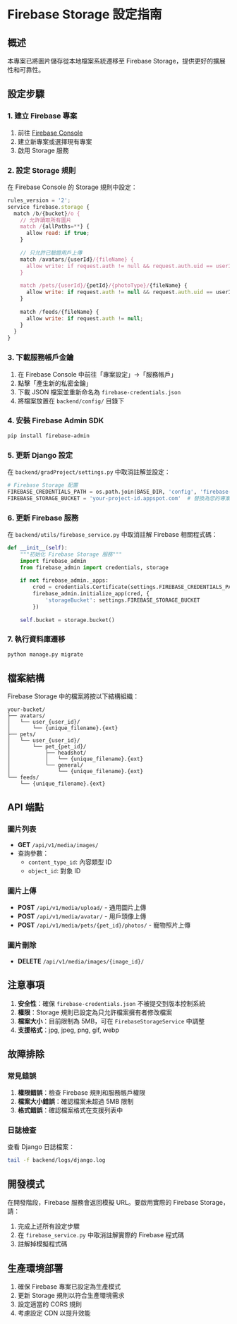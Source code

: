 # Firebase Storage 設定指南

## 概述

本專案已將圖片儲存從本地檔案系統遷移至 Firebase Storage，提供更好的擴展性和可靠性。

## 設定步驟

### 1. 建立 Firebase 專案

1. 前往 [Firebase Console](https://console.firebase.google.com/)
2. 建立新專案或選擇現有專案
3. 啟用 Storage 服務

### 2. 設定 Storage 規則

在 Firebase Console 的 Storage 規則中設定：

```javascript
rules_version = '2';
service firebase.storage {
  match /b/{bucket}/o {
    // 允許讀取所有圖片
    match /{allPaths=**} {
      allow read: if true;
    }
    
    // 只允許已驗證用戶上傳
    match /avatars/{userId}/{fileName} {
      allow write: if request.auth != null && request.auth.uid == userId;
    }
    
    match /pets/{userId}/{petId}/{photoType}/{fileName} {
      allow write: if request.auth != null && request.auth.uid == userId;
    }
    
    match /feeds/{fileName} {
      allow write: if request.auth != null;
    }
  }
}
```

### 3. 下載服務帳戶金鑰

1. 在 Firebase Console 中前往「專案設定」→「服務帳戶」
2. 點擊「產生新的私密金鑰」
3. 下載 JSON 檔案並重新命名為 `firebase-credentials.json`
4. 將檔案放置在 `backend/config/` 目錄下

### 4. 安裝 Firebase Admin SDK

```bash
pip install firebase-admin
```

### 5. 更新 Django 設定

在 `backend/gradProject/settings.py` 中取消註解並設定：

```python
# Firebase Storage 配置
FIREBASE_CREDENTIALS_PATH = os.path.join(BASE_DIR, 'config', 'firebase-credentials.json')
FIREBASE_STORAGE_BUCKET = 'your-project-id.appspot.com'  # 替換為您的專案 ID
```

### 6. 更新 Firebase 服務

在 `backend/utils/firebase_service.py` 中取消註解 Firebase 相關程式碼：

```python
def __init__(self):
    """初始化 Firebase Storage 服務"""
    import firebase_admin
    from firebase_admin import credentials, storage
    
    if not firebase_admin._apps:
        cred = credentials.Certificate(settings.FIREBASE_CREDENTIALS_PATH)
        firebase_admin.initialize_app(cred, {
            'storageBucket': settings.FIREBASE_STORAGE_BUCKET
        })
    
    self.bucket = storage.bucket()
```

### 7. 執行資料庫遷移

```bash
python manage.py migrate
```

## 檔案結構

Firebase Storage 中的檔案將按以下結構組織：

```
your-bucket/
├── avatars/
│   └── user_{user_id}/
│       └── {unique_filename}.{ext}
├── pets/
│   └── user_{user_id}/
│       └── pet_{pet_id}/
│           ├── headshot/
│           │   └── {unique_filename}.{ext}
│           └── general/
│               └── {unique_filename}.{ext}
└── feeds/
    └── {unique_filename}.{ext}
```

## API 端點

### 圖片列表
- **GET** `/api/v1/media/images/`
- 查詢參數：
  - `content_type_id`: 內容類型 ID
  - `object_id`: 對象 ID

### 圖片上傳
- **POST** `/api/v1/media/upload/` - 通用圖片上傳
- **POST** `/api/v1/media/avatar/` - 用戶頭像上傳
- **POST** `/api/v1/media/pets/{pet_id}/photos/` - 寵物照片上傳

### 圖片刪除
- **DELETE** `/api/v1/media/images/{image_id}/`

## 注意事項

1. **安全性**：確保 `firebase-credentials.json` 不被提交到版本控制系統
2. **權限**：Storage 規則已設定為只允許檔案擁有者修改檔案
3. **檔案大小**：目前限制為 5MB，可在 `FirebaseStorageService` 中調整
4. **支援格式**：jpg, jpeg, png, gif, webp

## 故障排除

### 常見錯誤

1. **權限錯誤**：檢查 Firebase 規則和服務帳戶權限
2. **檔案大小錯誤**：確認檔案未超過 5MB 限制
3. **格式錯誤**：確認檔案格式在支援列表中

### 日誌檢查

查看 Django 日誌檔案：
```bash
tail -f backend/logs/django.log
```

## 開發模式

在開發階段，Firebase 服務會返回模擬 URL。要啟用實際的 Firebase Storage，請：

1. 完成上述所有設定步驟
2. 在 `firebase_service.py` 中取消註解實際的 Firebase 程式碼
3. 註解掉模擬程式碼

## 生產環境部署

1. 確保 Firebase 專案已設定為生產模式
2. 更新 Storage 規則以符合生產環境需求
3. 設定適當的 CORS 規則
4. 考慮設定 CDN 以提升效能 